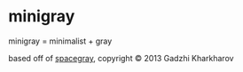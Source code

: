 # minigray

minigray = minimalist + gray

based off of [spacegray][1], copyright © 2013 Gadzhi Kharkharov

[1]: https://github.com/kkga/spacegray
